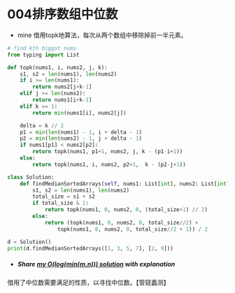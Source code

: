 # 004排序数组中位数



* mine 借用topk地算法，每次从两个数组中移除掉前一半元素。

```python
# find kth biggst nums
from typing import List

def topk(nums1, i, nums2, j, k):
	s1, s2 = len(nums1), len(nums2)
	if i >= len(nums1):
		return nums2[j+k-1]
	elif j >= len(nums2):
		return nums1[i+k-1]
	elif k == 1:
		return min(nums1[i], nums2[j])

	delta = k // 2
	p1 = min(len(nums1) - 1, i + delta - 1)
	p2 = min(len(nums2) - 1, j + delta - 1)
	if nums1[p1] < nums2[p2]:
		return topk(nums1, p1+1, nums2, j, k - (p1-i+1))
	else:
		return topk(nums1, i, nums2, p2+1,  k - (p2-j+1))

class Solution:
    def findMedianSortedArrays(self, nums1: List[int], nums2: List[int]) -> float:
    	s1, s2 = len(nums1), len(nums2)
    	total_size = s1 + s2
    	if total_size & 1:
    		return topk(nums1, 0, nums2, 0, (total_size+1) // 2)
    	else:
    		return (topk(nums1, 0, nums2, 0, total_size//2) +
    			topk(nums1, 0, nums2, 0, total_size//2 + 1)) / 2

d = Solution()
print(d.findMedianSortedArrays([1, 3, 5, 7], [2, 9]))
```



* ##### Share [my O(log(min(m,n))) solution](https://docs.python.org/3/library/dataclasses.html) with explanation

借用了中位数需要满足的性质，以寻找中位数。【管窥蠡测】